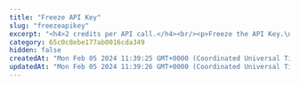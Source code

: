 ```yaml
---
title: "Freeze API Key"
slug: "freezeapikey"
excerpt: "<h4>2 credits per API call.</h4><br/><p>Freeze the API Key.\nIt's not possible to perform sensitive operations like send ledger transaction, send off-chain transaction, send blockchain transaction,\nbroadcast blockchain transaction, perform Order book trade or create blockage. Only read operations are permitted.</p>"
category: 65c0c8ebe177ab0016cda349
hidden: false
createdAt: "Mon Feb 05 2024 11:39:25 GMT+0000 (Coordinated Universal Time)"
updatedAt: "Mon Feb 05 2024 11:39:26 GMT+0000 (Coordinated Universal Time)"
---
```


